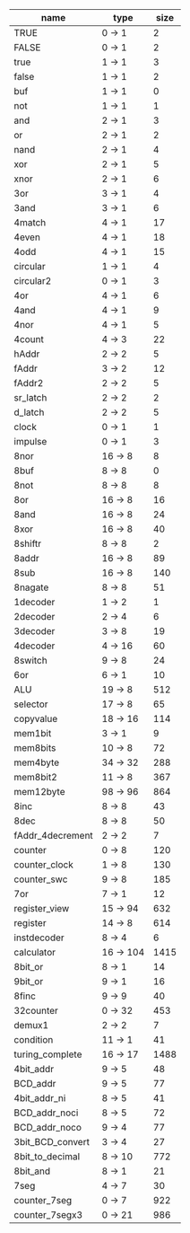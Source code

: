 | name | type | size |
| -- | -- | -- |
| TRUE | 0 -> 1 | 2 |
| FALSE | 0 -> 1 | 2 |
| true | 1 -> 1 | 3 |
| false | 1 -> 1 | 2 |
| buf | 1 -> 1 | 0 |
| not | 1 -> 1 | 1 |
| and | 2 -> 1 | 3 |
| or | 2 -> 1 | 2 |
| nand | 2 -> 1 | 4 |
| xor | 2 -> 1 | 5 |
| xnor | 2 -> 1 | 6 |
| 3or | 3 -> 1 | 4 |
| 3and | 3 -> 1 | 6 |
| 4match | 4 -> 1 | 17 |
| 4even | 4 -> 1 | 18 |
| 4odd | 4 -> 1 | 15 |
| circular | 1 -> 1 | 4 |
| circular2 | 0 -> 1 | 3 |
| 4or | 4 -> 1 | 6 |
| 4and | 4 -> 1 | 9 |
| 4nor | 4 -> 1 | 5 |
| 4count | 4 -> 3 | 22 |
| hAddr | 2 -> 2 | 5 |
| fAddr | 3 -> 2 | 12 |
| fAddr2 | 2 -> 2 | 5 |
| sr_latch | 2 -> 2 | 2 |
| d_latch | 2 -> 2 | 5 |
| clock | 0 -> 1 | 1 |
| impulse | 0 -> 1 | 3 |
| 8nor | 16 -> 8 | 8 |
| 8buf | 8 -> 8 | 0 |
| 8not | 8 -> 8 | 8 |
| 8or | 16 -> 8 | 16 |
| 8and | 16 -> 8 | 24 |
| 8xor | 16 -> 8 | 40 |
| 8shiftr | 8 -> 8 | 2 |
| 8addr | 16 -> 8 | 89 |
| 8sub | 16 -> 8 | 140 |
| 8nagate | 8 -> 8 | 51 |
| 1decoder | 1 -> 2 | 1 |
| 2decoder | 2 -> 4 | 6 |
| 3decoder | 3 -> 8 | 19 |
| 4decoder | 4 -> 16 | 60 |
| 8switch | 9 -> 8 | 24 |
| 6or | 6 -> 1 | 10 |
| ALU | 19 -> 8 | 512 |
| selector | 17 -> 8 | 65 |
| copyvalue | 18 -> 16 | 114 |
| mem1bit | 3 -> 1 | 9 |
| mem8bits | 10 -> 8 | 72 |
| mem4byte | 34 -> 32 | 288 |
| mem8bit2 | 11 -> 8 | 367 |
| mem12byte | 98 -> 96 | 864 |
| 8inc | 8 -> 8 | 43 |
| 8dec | 8 -> 8 | 50 |
| fAddr_4decrement | 2 -> 2 | 7 |
| counter | 0 -> 8 | 120 |
| counter_clock | 1 -> 8 | 130 |
| counter_swc | 9 -> 8 | 185 |
| 7or | 7 -> 1 | 12 |
| register_view | 15 -> 94 | 632 |
| register | 14 -> 8 | 614 |
| instdecoder | 8 -> 4 | 6 |
| calculator | 16 -> 104 | 1415 |
| 8bit_or | 8 -> 1 | 14 |
| 9bit_or | 9 -> 1 | 16 |
| 8finc | 9 -> 9 | 40 |
| 32counter | 0 -> 32 | 453 |
| demux1 | 2 -> 2 | 7 |
| condition | 11 -> 1 | 41 |
| turing_complete | 16 -> 17 | 1488 |
| 4bit_addr | 9 -> 5 | 48 |
| BCD_addr | 9 -> 5 | 77 |
| 4bit_addr_ni | 8 -> 5 | 41 |
| BCD_addr_noci | 8 -> 5 | 72 |
| BCD_addr_noco | 9 -> 4 | 77 |
| 3bit_BCD_convert | 3 -> 4 | 27 |
| 8bit_to_decimal | 8 -> 10 | 772 |
| 8bit_and | 8 -> 1 | 21 |
| 7seg | 4 -> 7 | 30 |
| counter_7seg | 0 -> 7 | 922 |
| counter_7segx3 | 0 -> 21 | 986 |